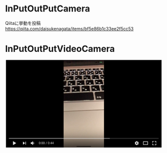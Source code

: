# InPutOutPutCamera

Qiitaに挙動を投稿
https://qiita.com/daisukenagata/items/bf5e86b1c33ee2f5cc53

# InPutOutPutVideoCamera

[![](https://github.com/daisukenagata/InPutOutPutCamera/blob/InputOutPutVideoCamera/スクリーンショット%202018-06-16%2011.23.59.png?raw=true)](https://youtu.be/BR9x4OHmBnQ)
